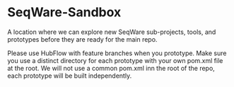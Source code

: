SeqWare-Sandbox
===============

A location where we can explore new SeqWare sub-projects, tools, and prototypes
before they are ready for the main repo.

Please use HubFlow with feature branches when you prototype.  Make sure you use
a distinct directory for each prototype with your own pom.xml file at the root.
We will not use a common pom.xml inn the root of the repo, each prototype will
be built independently.
